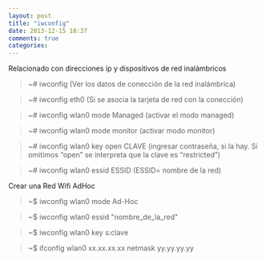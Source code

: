 ```yaml
---
layout: post
title: "iwconfig"
date: 2013-12-15 18:37
comments: true
categories: 
---
```

Relacionado con direcciones ip y dispositivos de red inalámbricos

>~# iwconfig (Ver los datos de conección de la red inalámbrica)

>~# iwconfig eth0 (Si se asocia la tarjeta de red con la conección)

>~# iwconfig wlan0 mode Managed  (activar el modo managed)

>~# iwconfig wlan0 mode monitor (activar modo monitor)

>~# iwconfig wlan0 key open CLAVE  (ingresar contraseña, si la hay. Si omitimos “open” se interpreta que la clave es “restricted”)

>~# iwconfig wlan0 essid ESSID (ESSID= nombre de la red)

Crear una Red Wifi AdHoc

>~$ iwconfig wlan0 mode Ad-Hoc

>~$ iwconfig wlan0 essid "nombre_de_la_red"

>~$ iwconfig wlan0 key s:clave

>~$ ifconfig wlan0 xx.xx.xx.xx netmask yy.yy.yy.yy

